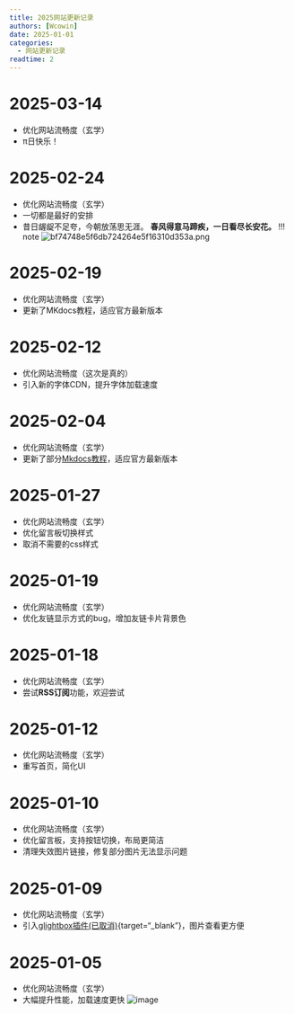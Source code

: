 ```yaml
---
title: 2025网站更新记录
authors: [Wcowin]
date: 2025-01-01
categories:
  - 网站更新记录
readtime: 2
---
```


## </p><h1 id="01" name="01"><strong>2025-03-14</strong></h1><p>
* 优化网站流畅度（玄学）
* π日快乐！

## </p><h1 id="01" name="01"><strong>2025-02-24</strong></h1><p>
* 优化网站流畅度（玄学）
* 一切都是最好的安排
* 昔日龌龊不足夸，今朝放荡思无涯。
**春风得意马蹄疾，一日看尽长安花。**
!!! note 
    ![bf74748e5f6db724264e5f16310d353a.png](https://picx.zhimg.com/80/v2-8fb95aee59e3298710a674a150cb862b_1440w.webp)

## </p><h1 id="01" name="01"><strong>2025-02-19</strong></h1><p>
* 优化网站流畅度（玄学）
* 更新了MKdocs教程，适应官方最新版本

## </p><h1 id="01" name="01"><strong>2025-02-12</strong></h1><p>
* 优化网站流畅度（这次是真的）
* 引入新的字体CDN，提升字体加载速度

## </p><h1 id="01" name="01"><strong>2025-02-04</strong></h1><p>
* 优化网站流畅度（玄学）
* 更新了部分[Mkdocs教程](../Mkdocs/mkdocs2.md)，适应官方最新版本

## </p><h1 id="01" name="01"><strong>2025-01-27</strong></h1><p>
* 优化网站流畅度（玄学）
* 优化留言板切换样式
* 取消不需要的css样式

## </p><h1 id="01" name="01"><strong>2025-01-19</strong></h1><p>
* 优化网站流畅度（玄学）
* 优化友链显示方式的bug，增加友链卡片背景色

## </p><h1 id="01" name="01"><strong>2025-01-18</strong></h1><p>
* 优化网站流畅度（玄学）
* 尝试**RSS订阅**功能，欢迎尝试

## </p><h1 id="01" name="01"><strong>2025-01-12</strong></h1><p>
* 优化网站流畅度（玄学）
* 重写首页，简化UI

## </p><h1 id="01" name="01"><strong>2025-01-10</strong></h1><p>
* 优化网站流畅度（玄学）
* 优化留言板，支持按钮切换，布局更简洁
* 清理失效图片链接，修复部分图片无法显示问题


## </p><h1 id="01" name="01"><strong>2025-01-09</strong></h1><p>
* 优化网站流畅度（玄学）
* 引入[glightbox插件(已取消)](https://github.com/blueswen/mkdocs-glightbox){target=“_blank”}，图片查看更方便


## </p><h1 id="01" name="01"><strong>2025-01-05</strong></h1><p>
* 优化网站流畅度（玄学）
* 大幅提升性能，加载速度更快
  ![image](https://s1.imagehub.cc/images/2025/01/05/7164642e16ff90239bee5c46709ad50f.png)